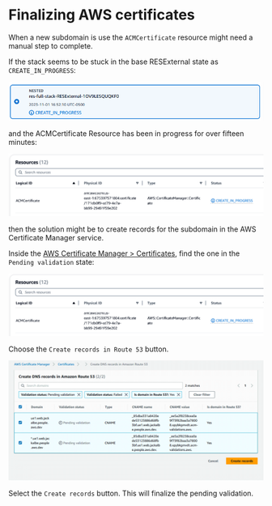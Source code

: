 # Finalizing AWS certificates

When a new subdomain is use the `ACMCertificate` resource might need a manual step to complete.

If the stack seems to be stuck in the base RESExternal state as `CREATE_IN_PROGRESS`:

![image](./binary/in_prog.png)

and the ACMCertificate Resource has been in progress for over fifteen minutes:

![image](./binary/res_acmcert.png)

then the solution might be to create records for the subdomain in the AWS Certificate Manager service.

Inside the [AWS Certificate Manager > Certificates](https://console.aws.amazon.com/acm/), find the one in the `Pending validation` state:

![image](./binary/res_acmcert.png)

Choose the `Create records in Route 53` button.

![image](./binary/create_records.png)

Select the `Create records` button. This will finalize the pending validation.